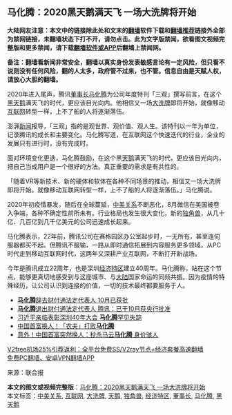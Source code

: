  <h2>马化腾：2020黑天鹅满天飞 一场大洗牌将开始</h2> <p class="notice"><b>大陆网友注意：本文中的链接除此处和文末的<a href="https://github.com/bannedbook/fanqiang" >翻墙</a>软件下载和<a href="https://github.com/killgcd/justmysocks/blob/master/README.md">翻墙推荐</a>链接外全部为禁网链接，未翻墙状态下打不开，请勿点击。此为文字版禁闻，欲看图文视频完整版和更多禁闻，请下载<a href="https://github.com/bannedbook/fanqiang">翻墙软件或APP</a>后翻墙上禁闻网。</p><p>备注：翻墙看新闻非常安全，翻墙以真实身份发表敏感言论有一定风险，但只看不说则没有任何风险，翻的人太多，政府管不过来，也不管。信息自由是天赋人权，请放心大胆的翻墙。</b></p>  <div class="entry"> <p id="conimg">2020年进入尾声，腾讯<a href="https://www.bannedbook.org/bnews/tag/%e8%91%a3%e4%ba%8b%e9%95%bf/" class="st_tag internal_tag" rel="tag" title="标签 董事长 下的日志">董事长</a><a href="https://www.bannedbook.org/bnews/tag/%e9%a9%ac%e5%8c%96%e8%85%be/" class="st_tag internal_tag" rel="tag" title="标签 马化腾 下的日志">马化腾</a>为公司年度特刊「三观」撰写前言，在这个<a href="https://www.bannedbook.org/bnews/tag/%e9%bb%91%e5%a4%a9%e9%b9%85/" class="st_tag internal_tag" rel="tag" title="标签 黑天鹅 下的日志">黑天鹅</a>满天飞的时代，更应该目光向内。他相信又一场<a href="https://www.bannedbook.org/bnews/tag/%E5%A4%A7%E6%B4%97%E7%89%8C/" class="st_tag internal_tag" rel="tag" title="标签 大洗牌 下的日志">大洗牌</a>即将开始，就像移动<a href="https://www.bannedbook.org/bnews/tag/%e4%ba%92%e8%81%94%e7%bd%91/" class="st_tag internal_tag" rel="tag" title="标签 互联网 下的日志">互联网</a>转型一样，上不了船的人将逐渐落伍。</p> <p>澎湃<span class='wp_keywordlink_affiliate'><a href="https://www.bannedbook.org/" title="新闻">新闻</a></span>报导，「三观」指的是观世界、观价值、观人生。该特刊以一年为单位，记录腾讯的成长和主要变化。马化腾写道，在互联网这个快速迭代的行业，企业的发展只有进行时，没有完成时。</p>  <p>面对环境变化更迭，马化腾鼓励，在这个黑<a href="https://www.bannedbook.org/bnews/tag/%E5%A4%A9%E9%B9%85/" class="st_tag internal_tag" rel="tag" title="标签 天鹅 下的日志">天鹅</a>满天飞的时代，更应该目光向内，把自己当成用户是一个很好的方法。真正重要的需求是有共性的。</p> <p>「随着VR等新技术、新的硬体和软体在各种不同场景的推动，相信又一场大洗牌即将开始。就像移动互联网转型一样，上不了船的人将逐渐落伍。」马化腾说。</p>  <p>2020年初疫情暴发，随后在全球蔓延，<a href="https://www.bannedbook.org/bnews/tag/%E4%B8%AD%E7%BE%8E%E5%85%B3%E7%B3%BB/" class="st_tag internal_tag" rel="tag" title="标签 中美关系 下的日志">中美关系</a>不断恶化，8月微信在美国被卷入争端，各种不确定性前所未有。行业格局也发生很大变化，新的<a href="https://www.bannedbook.org/bnews/tag/%E7%8B%AC%E8%A7%92%E5%85%BD/" class="st_tag internal_tag" rel="tag" title="标签 独角兽 下的日志">独角兽</a>，从几十亿、几百亿到几千亿美元的公司迅速成长起来。</p> <p>马化腾表示，22年前，腾讯公司在赛格园区办公室起步时，一无所有，甚至连伺服器都买不起。但腾讯不服输，一路从即时通信拓展到内容服务更多领域，从PC时代走到移动互联网时代，这两年又深耕产业互联网，不断打开新战场。</p>  <p>今年是腾讯成立22周年，也是深圳<a href="https://www.bannedbook.org/bnews/tag/%E7%BB%8F%E6%B5%8E%E7%89%B9%E5%8C%BA/" class="st_tag internal_tag" rel="tag" title="标签 经济特区 下的日志">经济特区</a>建立40周年。马化腾称，站在这个节点，能够更真切地感受到与这座城市、与<span class='wp_keywordlink_affiliate'><a href="https://www.bannedbook.org/" title="大陆" target="_blank">大陆</a></span>国家命运的同频共振。因为疫情的特殊经历，让公司认识到连接的价值，一切的技术最终都要服务于人。</p> <ul class='op-related-articles' title='相关阅读'> <li><a href='https://www.bannedbook.org/bnews/ssgc/20201111/1429038.html' target='_blank'><b>马化腾</b>辞去财付通法定代表人 10月已获批</a></li> <li><a href='https://www.bannedbook.org/bnews/headline/20201110/1428970.html' target='_blank'><b>马化腾</b>退出财付通法定代表人 腾讯：已于10月获央行批准</a></li> <li><a href='https://www.bannedbook.org/bnews/cnnews/20201015/1414222.html' target='_blank'>习近平亲临表彰深圳40年大会 <b>马化腾</b>罕见失踪</a></li> <li><a href='https://www.bannedbook.org/bnews/baitai/20200909/1393096.html' target='_blank'>中国首富换人！「农夫」打败<b>马化腾</b></a></li> <li><a href='https://www.bannedbook.org/bnews/baitai/20200908/1392797.html' target='_blank'>意外！中国首富突然换人：秒杀马云<b>马化腾</b> 身价骇人</a></li> </ul> <p class="texttj"> <a href="https://github.com/bannedbook/fanqiang/wiki/V2ray%E6%9C%BA%E5%9C%BA" target="_blank">V2free机场25%引荐返利：全平台免费SS/V2ray节点+经济套餐高速翻墙</a><br/> <a href="https://github.com/bannedbook/fanqiang/wiki/%E7%A6%81%E9%97%BB%E7%BD%91%E5%AE%89%E5%8D%93%E7%BF%BB%E5%A2%99%E6%96%B0%E9%97%BBAPP" target="_blank">免费PC翻墙、安卓VPN翻墙APP</a></p><p> 来源：联合报 </p><a name='sharetosocial'></a>       <div><b>本文的图文或视频完整版</b>：<a href='https://www.bannedbook.org/bnews/finance/20201202/1440560.html'>马化腾：2020黑天鹅满天飞 一场大洗牌将开始</a></div>  </div><!--END ENTRY--> <div class="postfooter"> <div>本文标签：<a href="https://www.bannedbook.org/bnews/tag/%E4%B8%AD%E7%BE%8E%E5%85%B3%E7%B3%BB/" rel="tag">中美关系</a>, <a href="https://www.bannedbook.org/bnews/tag/%e4%ba%92%e8%81%94%e7%bd%91/" rel="tag">互联网</a>, <a href="https://www.bannedbook.org/bnews/tag/%E5%A4%A7%E6%B4%97%E7%89%8C/" rel="tag">大洗牌</a>, <a href="https://www.bannedbook.org/bnews/tag/%E5%A4%A9%E9%B9%85/" rel="tag">天鹅</a>, <a href="https://www.bannedbook.org/bnews/tag/%E7%8B%AC%E8%A7%92%E5%85%BD/" rel="tag">独角兽</a>, <a href="https://www.bannedbook.org/bnews/tag/%E7%BB%8F%E6%B5%8E%E7%89%B9%E5%8C%BA/" rel="tag">经济特区</a>, <a href="https://www.bannedbook.org/bnews/tag/%e8%91%a3%e4%ba%8b%e9%95%bf/" rel="tag">董事长</a>, <a href="https://www.bannedbook.org/bnews/tag/%e9%a9%ac%e5%8c%96%e8%85%be/" rel="tag">马化腾</a>, <a href="https://www.bannedbook.org/bnews/tag/%e9%bb%91%e5%a4%a9%e9%b9%85/" rel="tag">黑天鹅</a></div>  </div><!--END POSTFOOTER--> 